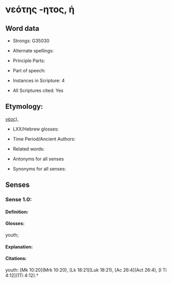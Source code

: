 # νεότης -ητος, ἡ

<!-- Status: S2=NeedsEdits -->
<!-- Lexica used for edits:   -->

## Word data

* Strongs: G35030

* Alternate spellings:



* Principle Parts: 


* Part of speech: 


* Instances in Scripture: 4

* All Scriptures cited: Yes

## Etymology: 

[νέος]()),

* LXX/Hebrew glosses: 


* Time Period/Ancient Authors: 


* Related words: 

* Antonyms for all senses

* Synonyms for all senses: 


## Senses 


### Sense  1.0: 

#### Definition: 

#### Glosses: 

youth; 

#### Explanation: 


#### Citations: 

youth: [Mk 10:20](Mrk 10:20), [Lk 18:21](Luk 18:21), [Ac 26:4](Act 26:4), [I Ti 4:12](1Ti 4:12).†
